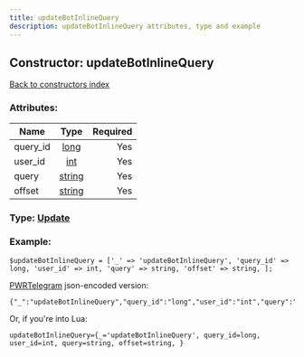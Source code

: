 ```yaml
---
title: updateBotInlineQuery
description: updateBotInlineQuery attributes, type and example
---
```

## Constructor: updateBotInlineQuery  
[Back to constructors index](index.md)



### Attributes:

| Name     |    Type       | Required |
|----------|:-------------:|---------:|
|query\_id|[long](../types/long.md) | Yes|
|user\_id|[int](../types/int.md) | Yes|
|query|[string](../types/string.md) | Yes|
|offset|[string](../types/string.md) | Yes|



### Type: [Update](../types/Update.md)


### Example:

```
$updateBotInlineQuery = ['_' => 'updateBotInlineQuery', 'query_id' => long, 'user_id' => int, 'query' => string, 'offset' => string, ];
```  

[PWRTelegram](https://pwrtelegram.xyz) json-encoded version:

```
{"_":"updateBotInlineQuery","query_id":"long","user_id":"int","query":"string","offset":"string"}
```


Or, if you're into Lua:  


```
updateBotInlineQuery={_='updateBotInlineQuery', query_id=long, user_id=int, query=string, offset=string, }

```


